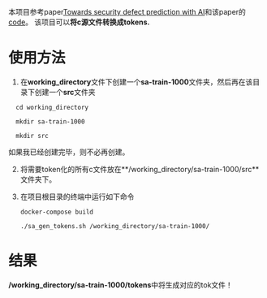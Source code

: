 本项目参考paper[Towards security defect prediction with AI](https://arxiv.org/pdf/1808.09897.pdfv)和该paper的[code](https://github.com/cmu-sei/sa-bAbI)。 该项目可以**将c源文件转换成tokens.**

# 使用方法


1. 在**working_directory**文件下创建一个**sa-train-1000**文件夹，然后再在该目录下创建一个**src**文件夹
  
```shell
  cd working_directory
```

```shell
  mkdir sa-train-1000
```

```shell
  mkdir src
```

如果我已经创建完毕，则不必再创建。

2. 将需要token化的所有c文件放在**/working_directory/sa-train-1000/src**文件夹下。
  
3. 在项目根目录的终端中运行如下命令

   ```shell
   docker-compose build
   ```

   ```shell
   ./sa_gen_tokens.sh /working_directory/sa-train-1000/
   ```

# 结果

**/working_directory/sa-train-1000/tokens**中将生成对应的tok文件！